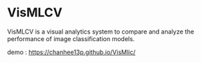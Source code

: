 # VisMLCV

VisMLCV is a visual analytics system to compare and analyze the performance of image classification models.

demo : https://chanhee13p.github.io/VisMlic/
